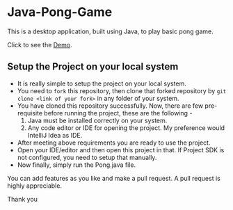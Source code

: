 # Java-Pong-Game

This is a desktop application, built using Java, to play basic pong game.
 
Click to see the [Demo](https://user-images.githubusercontent.com/77228428/190872810-9b564f0c-4171-4336-9fe6-7098aec247bc.mp4).

## Setup the Project on your local system

- It is really simple to setup the project on your local system. 
- You need to `fork` this repository, then clone that forked repository by `git clone <link of your fork>` in any folder of your system.
- You have cloned this repository successfully. Now, there are few pre-requisite before running the project, these are the following -
   1. Java must be installed correctly on your system.
   2. Any code editor or IDE for opening the project. My preference would IntelliJ Idea as IDE.
- After meeting above requirements you are ready to use the project.
- Open your IDE/editor and then open this project in that. If Project SDK is not configured, you need to setup that manually.
- Now finally, simply run the Pong.java file.

You can add features as you like and make a pull request. A pull request is highly appreciable. 

Thank you
